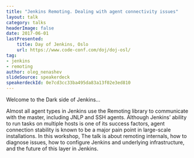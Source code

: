 ```yaml
---
title: "Jenkins Remoting. Dealing with agent connectivity issues"
layout: talk
category: talks
headerImage: false
date: 2017-06-01
lastPresented:
    title: Day of Jenkins, Oslo
    url: https://www.code-conf.com/doj/doj-osl/
tag:
- jenkins
- remoting
author: oleg_nenashev
slideSource: speakerdeck
speakerdeckId: 0e7cd3cc33ba495da83a13f02e3ed810
---
```


Welcome to the Dark side of Jenkins...

Almost all agent types in Jenkins use the Remoting library to communicate with the master, 
including JNLP and SSH agents. 
Although Jenkins’ ability to run tasks on multiple hosts is one of its success factors, 
agent connection stability is known to be a major pain point in large-scale installations. 
In this workshop, The talk is about remoting internals, how to diagnose issues, 
how to configure Jenkins and underlying infrastructure, and the future of this layer in Jenkins.
